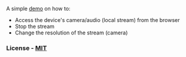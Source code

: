 A simple [demo](https://local-media-stream.netlify.app/) on how to:
- Access the device's camera/audio (local stream) from the browser
- Stop the stream
- Change the resolution of the stream (camera)

### License - [MIT](https://choosealicense.com/licenses/mit/)
